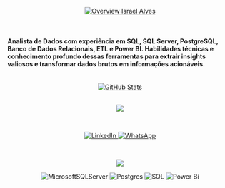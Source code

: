 <p align="center">
  <a href="https://github.com/username">
    <img src="https://img.shields.io/badge/OVERVIEW-ISRAEL%20ALVES-white.svg?style=flat&logo=overview&logoColor=black" alt="Overview Israel Alves">
  </a>
</p>
<br>



<h4>Analista de Dados com experiência em SQL, SQL Server, PostgreSQL, Banco de Dados Relacionais, ETL e Power BI. Habilidades técnicas e conhecimento profundo dessas ferramentas para extrair insights valiosos e transformar dados brutos em informações acionáveis.</h4>
<br>


<div align="center">
  <a href="https://github.com/anuraghazra/github-readme-stats">
    <img src="https://github-readme-stats.vercel.app/api?username=israelalvees&theme=dark&show_icons=true" alt="GitHub Stats" />
  </a>
</div>
<br>

<p align="center">
<img src="https://img.shields.io/badge/CONTATO-000000?style=flat&color=white"/>
</p>
<br>

<p align="center">
  <a href="https://www.linkedin.com/in/israel-alves-12bb96211/">
    <img src="https://img.shields.io/badge/linkedin-%230077B5.svg?&style=for-the-badge&logo=linkedin&logoColor=white" alt="LinkedIn" />
  </a>
  <a href="https://wa.me/5585982334788">
    <img src="https://img.shields.io/badge/WhatsApp-25D366?style=for-the-badge&logo=whatsapp&logoColor=white" alt="WhatsApp" />
  </a>
</p>

<br>






<p align="center">
<img src="https://img.shields.io/badge/SKILLS-000000?style=flat&color=white"/>
</p>



<div align="center">

![MicrosoftSQLServer](https://img.shields.io/badge/Microsoft%20SQL%20Server-CC2927?style=for-the-badge&logo=microsoft%20sql%20server&logoColor=white) ![Postgres](https://img.shields.io/badge/postgres-%23316192.svg?style=for-the-badge&logo=postgresql&logoColor=white) ![SQL](https://img.shields.io/badge/SQL-%2300758F.svg?style=for-the-badge&logo=sql&logoColor=white) ![Power Bi](https://img.shields.io/badge/power_bi-F2C811?style=for-the-badge&logo=powerbi&logoColor=black)

</div>



